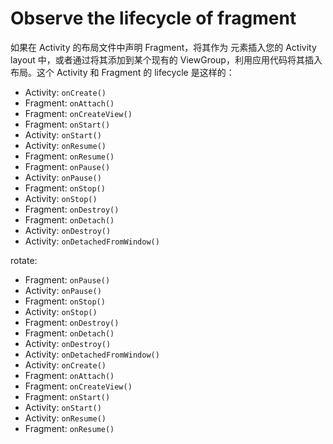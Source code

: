 # Observe the lifecycle of fragment

如果在 Activity 的布局文件中声明 Fragment，将其作为 <fragment> 元素插入您的 Activity layout 中，或者通过将其添加到某个现有的 ViewGroup，利用应用代码将其插入布局。这个 Activity 和 Fragment 的 lifecycle 是这样的：

* Activity: `onCreate()`
* Fragment: `onAttach()`
* Fragment: `onCreateView()`
* Fragment: `onStart()`
* Activity: `onStart()`
* Activity: `onResume()`
* Fragment: `onResume()`
* Fragment: `onPause()`
* Activity: `onPause()`
* Fragment: `onStop()`
* Activity: `onStop()`
* Fragment: `onDestroy()`
* Fragment: `onDetach()`
* Activity: `onDestroy()`
* Activity: `onDetachedFromWindow()`

rotate:

* Fragment: `onPause()`
* Activity: `onPause()`
* Fragment: `onStop()`
* Activity: `onStop()`
* Fragment: `onDestroy()`
* Fragment: `onDetach()`
* Activity: `onDestroy()`
* Activity: `onDetachedFromWindow()`
* Activity: `onCreate()`
* Fragment: `onAttach()`
* Fragment: `onCreateView()`
* Fragment: `onStart()`
* Activity: `onStart()`
* Activity: `onResume()`
* Fragment: `onResume()`
